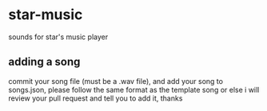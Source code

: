 # star-music
sounds for star's music player

## adding a song
commit your song file (must be a .wav file), and add your song to songs.json, please follow the same format as the template song or else i will review your pull request and tell you to add it, thanks
